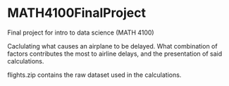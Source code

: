 # MATH4100FinalProject
Final project for intro to data science (MATH 4100)

Caclulating what causes an airplane to be delayed. What combination of factors contributes the most to airline delays, and the presentation of said calculations.

flights.zip contains the raw dataset used in the calculations.
